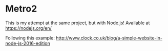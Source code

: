 # Metro2

This is my attempt at the same project, but with Node.js!  Available at https://nodejs.org/en/

Following this example: http://www.clock.co.uk/blog/a-simple-website-in-node-js-2016-edition
